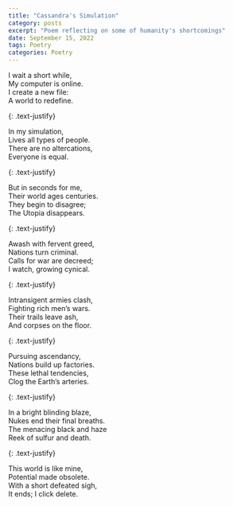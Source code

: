 ```yaml
---
title: "Cassandra's Simulation"
category: posts
excerpt: "Poem reflecting on some of humanity's shortcomings"
date: September 15, 2022
tags: Poetry
categories: Poetry
---
```



I wait a short while,     
My computer is online.   
I create a new file:   
A world to redefine.   

{: .text-justify}

 In my simulation,   
Lives all types of people.   
There are no altercations,    
Everyone is equal.    

{: .text-justify}

But in seconds for me,    
Their world ages centuries.    
They begin to disagree;   
The Utopia disappears.   

{: .text-justify}

Awash with fervent greed,   
Nations turn criminal.   
Calls for war are decreed;  
I watch, growing cynical.   

{: .text-justify}

Intransigent armies clash,  
Fighting rich men’s wars.  
Their trails leave ash,  
And corpses on the floor.  

{: .text-justify}

Pursuing ascendancy,   
Nations build up factories.   
These lethal tendencies,   
Clog the Earth’s arteries.   

{: .text-justify}

In a bright blinding blaze,   
Nukes end their final breaths.   
The menacing black and haze   
Reek of sulfur and death.   

{: .text-justify}

This world is like mine,   
Potential made obsolete.   
With a short defeated sigh,  
It ends; I click delete.   
 
